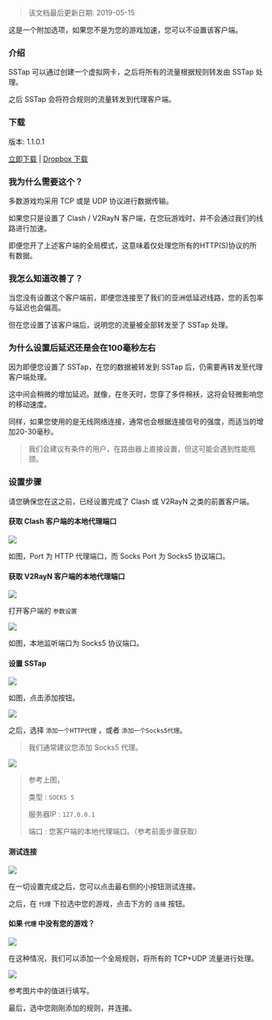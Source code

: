 > 该文档最后更新日期: 2019-05-15

<p class="info">这是一个附加选项，如果您不是为您的游戏加速，您可以不设置该客户端。</p>

### 介绍

SSTap 可以通过创建一个虚拟网卡，之后将所有的流量根据规则转发由 SSTap 处理。

之后 SSTap 会将符合规则的流量转发到代理客户端。

### 下载

版本: 1.1.0.1

[立即下载](https://dl.niconode.co/client/SSTap-beta-setup-1.1.0.1.exe.7z) | [Dropbox 下载](https://www.dropbox.com/s/zx10ytbs5vx19w9/SSTap-beta-setup-1.1.0.1.exe.7z?dl=1)

### 我为什么需要这个？

多数游戏均采用 TCP 或是 UDP 协议进行数据传输。

如果您只是设置了 Clash / V2RayN 客户端，在您玩游戏时，并不会通过我们的线路进行加速。

即便您开了上述客户端的全局模式，这意味着仅处理您所有的HTTP(S)协议的所有数据。

### 我怎么知道改善了？

当您没有设置这个客户端前，即便您连接至了我们的亚洲低延迟线路，您的丢包率与延迟也会偏高。

但在您设置了该客户端后，说明您的流量被全部转发至了 SSTap 处理。

### 为什么设置后延迟还是会在100毫秒左右

因为即便您设置了 SSTap，在您的数据被转发到 SSTap 后，仍需要再转发至代理客户端处理。

这中间会稍微的增加延迟。就像，在冬天时，您穿了多件棉袄，这将会轻微影响您的移动速度。

同样，如果您使用的是无线网络连接，通常也会根据连接信号的强度，而适当的增加20-30毫秒。

> 我们会建议有条件的用户，在路由器上直接设置，但这可能会遇到性能瓶颈。

### 设置步骤

<div class="info">请您确保您在这之前，已经设置完成了 Clash 或 V2RayN 之类的前置客户端。</div>

#### 获取 Clash 客户端的本地代理端口

![](https://img.niconode.co/2019051518071452337lajFaxbajmBqXV2.png)

如图，Port 为 HTTP 代理端口，而 Socks Port 为 Socks5 协议端口。

#### 获取 V2RayN 客户端的本地代理端口

![](https://img.niconode.co/20190515180833771016sTP51izycN8OQZ.png)

打开客户端的 `参数设置`

![](https://img.niconode.co/2019051518085110378ATHpfI9056Ir6PA.png)

如图，本地监听端口为 Socks5 协议端口。

#### 设置 SSTap

![](https://img.niconode.co/20190515180948318695zOfXX9txBQDExe.png)

如图，点击添加按钮。

![](https://img.niconode.co/2019051518103056143J6W7cfdT90NME2U.png)

之后，选择 `添加一个HTTP代理` ，或者 `添加一个Socks5代理`。

> 我们通常建议您添加 Socks5 代理。

![](https://img.niconode.co/2019051518112072394IKU3J94x3QH6lN9.png)

> 参考上图，
>
> 类型 : `SOCKS 5`
>
> 服务器IP : `127.0.0.1`
>
> 端口 : 您客户端的本地代理端口。（参考前面步骤获取）

#### 测试连接

![](https://img.niconode.co/2019051518140431020PTondwqUbhvW3tB.png)

在一切设置完成之后，您可以点击最右侧的小按钮测试连接。

之后，在 `代理` 下拉选中您的游戏，点击下方的 `连接` 按钮。

#### 如果 `代理` 中没有您的游戏？

![](https://img.niconode.co/2019051518154766530rkIdlRBXBNLbncU.png)

在这种情况，我们可以添加一个全局规则，将所有的 TCP+UDP 流量进行处理。

![](https://img.niconode.co/20190515181609898525IlnLehoUV6PeB5.jpg)

参考图片中的值进行填写。

最后，选中您刚刚添加的规则，并连接。

